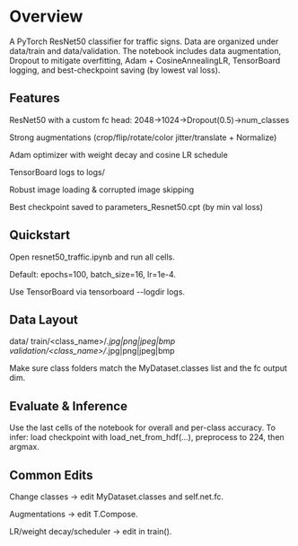 # Overview

A PyTorch ResNet50 classifier for traffic signs. Data are organized under data/train and data/validation. The notebook includes data augmentation, Dropout to mitigate overfitting, Adam + CosineAnnealingLR, TensorBoard logging, and best-checkpoint saving (by lowest val loss).

## Features

ResNet50 with a custom fc head: 2048→1024→Dropout(0.5)→num_classes

Strong augmentations (crop/flip/rotate/color jitter/translate + Normalize)

Adam optimizer with weight decay and cosine LR schedule

TensorBoard logs to logs/

Robust image loading & corrupted image skipping

Best checkpoint saved to parameters_Resnet50.cpt (by min val loss)

## Quickstart

Open resnet50_traffic.ipynb and run all cells.

Default: epochs=100, batch_size=16, lr=1e-4.

Use TensorBoard via tensorboard --logdir logs.

## Data Layout
data/
  train/<class_name>/*.jpg|png|jpeg|bmp
  validation/<class_name>/*.jpg|png|jpeg|bmp


Make sure class folders match the MyDataset.classes list and the fc output dim.

## Evaluate & Inference

Use the last cells of the notebook for overall and per-class accuracy.
To infer: load checkpoint with load_net_from_hdf(...), preprocess to 224, then argmax.

## Common Edits

Change classes → edit MyDataset.classes and self.net.fc.

Augmentations → edit T.Compose.

LR/weight decay/scheduler → edit in train().
